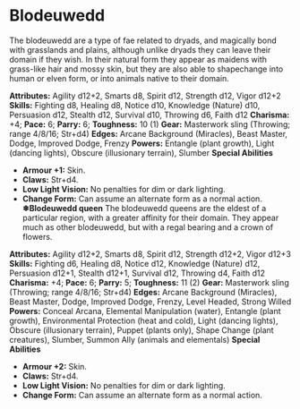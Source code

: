 # Blodeuwedd

The blodeuwedd are a type of fae related to dryads, and magically
bond with grasslands and plains, although unlike dryads they can leave
their domain if they wish. In their natural form they appear as maidens
with grass-like hair and mossy skin, but they are also able to
shapechange into human or elven form, or into animals native to their
domain.

**Attributes:** Agility d12+2, Smarts d8, Spirit d12, Strength d12,
Vigor d12+2
**Skills:** Fighting d8, Healing d8, Notice d10, Knowledge (Nature) d10,
Persuasion d12, Stealth d12, Survival d10, Throwing d6, Faith d12
**Charisma:** +4; **Pace:** 6; **Parry:** 6; **Toughness:** 10 (1)
**Gear:** Masterwork sling (Throwing; range 4/8/16; Str+d4)
**Edges:** Arcane Background (Miracles), Beast Master, Dodge, Improved
Dodge, Frenzy
**Powers:** Entangle (plant growth), Light (dancing lights), Obscure
(illusionary terrain), Slumber
**Special Abilities**

- **Armour +1:** Skin.
- **Claws:** Str+d4.
- **Low Light Vision:** No penalties for dim or dark lighting.
- **Change Form:** Can assume an alternate form as a normal action.
**❄Blodeuwedd queen**
The blodeuwedd queens are the eldest of a particular region, with a
greater affinity for their domain. They appear much as other blodeuwedd,
but with a regal bearing and a crown of flowers.

**Attributes:** Agility d12+2, Smarts d8, Spirit d12, Strength d12+2,
Vigor d12+3
**Skills:** Fighting d6, Healing d8, Notice d12, Knowledge (Nature) d12,
Persuasion d12+1, Stealth d12+1, Survival d12, Throwing d4, Faith d12
**Charisma:** +4; **Pace:** 6; **Parry:** 5; **Toughness:** 11 (2)
**Gear:** Masterwork sling (Throwing; range 4/8/16; Str+d4)
**Edges:** Arcane Background (Miracles), Beast Master, Dodge, Improved
Dodge, Frenzy, Level Headed, Strong Willed
**Powers:** Conceal Arcana, Elemental Manipulation (water), Entangle
(plant growth), Environmental Protection (heat and cold), Light (dancing
lights), Obscure (illusionary terrain), Puppet (plants only), Shape
Change (plant creatures), Slumber, Summon Ally (animals and elementals)
**Special Abilities**

- **Armour +2:** Skin.
- **Claws:** Str+d4.
- **Low Light Vision:** No penalties for dim or dark lighting.
- **Change Form:** Can assume an alternate form as a normal action.
